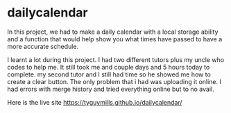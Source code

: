 # dailycalendar

In this project, we had to make a daily calendar with a local storage ability and a function that would help show you what times have passed to
have a more accurate schedule.


I learnt a lot during this project.
I had two different tutors plus my uncle who codes to help me. 
It still took me and couple days and 5 hours today to complete.
my second tutor and I still had time so he showed me how to create a clear button. 
The only problem that i had was uploading it online. I had errors with merge history and tried everything online but to no avail.


Here is the live site
https://tyguymills.github.io/dailycalendar/

